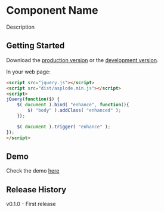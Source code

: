 # Component Name

Description

## Getting Started
Download the [production version][min] or the [development version][max].

[min]: https://raw.github.com/filamentgroup/asplode/master/dist/asplode.min.js
[max]: https://raw.github.com/filamentgroup/asplode/master/dist/asplode.js

In your web page:

```html
<script src="jquery.js"></script>
<script src="dist/asplode.min.js"></script>
<script>
jQuery(function($) {
	$( document ).bind( "enhance", function(){
		$( "body" ).addClass( "enhanced" );
	});

	$( document ).trigger( "enhance" );
});
</script>
```

## Demo
Check the demo [here](http://filamentgroup.github.io/asplode/)

## Release History
v0.1.0 - First release